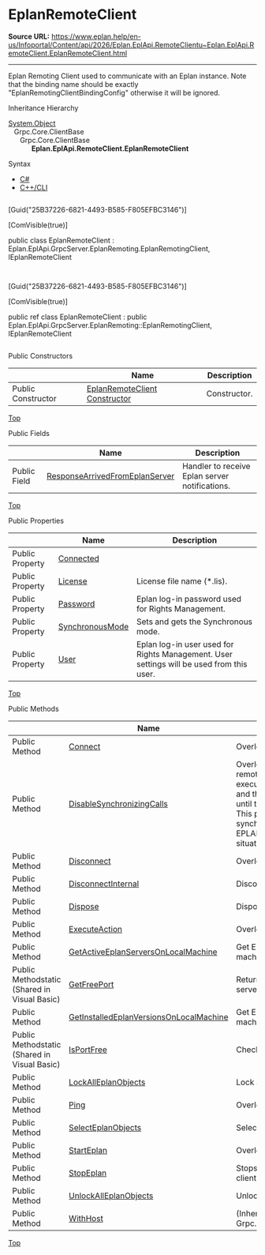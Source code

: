 # EplanRemoteClient

**Source URL:** https://www.eplan.help/en-us/Infoportal/Content/api/2026/Eplan.EplApi.RemoteClientu~Eplan.EplApi.RemoteClient.EplanRemoteClient.html

---

Eplan Remoting Client used to communicate with an Eplan instance. Note that the binding name should be exactly "EplanRemotingClientBindingConfig" otherwise it will be ignored.

Inheritance Hierarchy

[System.Object](#)  
   Grpc.Core.ClientBase  
      Grpc.Core.ClientBase<T>  
            **Eplan.EplApi.RemoteClient.EplanRemoteClient**

Syntax

- [C#](#i-syntax-CS)
- [C++/CLI](#i-syntax-CPP2005)

```
```
[Guid("25B37226-6821-4493-B585-F805EFBC3146")]

[ComVisible(true)]

public class EplanRemoteClient : Eplan.EplApi.GrpcServer.EplanRemoting.EplanRemotingClient, IEplanRemoteClient
```
```

```
```
[Guid("25B37226-6821-4493-B585-F805EFBC3146")]

[ComVisible(true)]

public ref class EplanRemoteClient : public Eplan.EplApi.GrpcServer.EplanRemoting::EplanRemotingClient, IEplanRemoteClient
```
```



Public Constructors

|  | Name | Description |
| --- | --- | --- |
| Public Constructor | [EplanRemoteClient Constructor](Eplan.EplApi.RemoteClientu~Eplan.EplApi.RemoteClient.EplanRemoteClient~_ctor.html) | Constructor. |

[Top](#top)

Public Fields

|  | Name | Description |
| --- | --- | --- |
| Public Field | [ResponseArrivedFromEplanServer](Eplan.EplApi.RemoteClientu~Eplan.EplApi.RemoteClient.EplanRemoteClient~ResponseArrivedFromEplanServer.html) | Handler to receive Eplan server notifications. |

[Top](#top)

Public Properties

|  | Name | Description |
| --- | --- | --- |
| Public Property | [Connected](Eplan.EplApi.RemoteClientu~Eplan.EplApi.RemoteClient.EplanRemoteClient~Connected.html) |  |
| Public Property | [License](Eplan.EplApi.RemoteClientu~Eplan.EplApi.RemoteClient.EplanRemoteClient~License.html) | License file name (\*.lis). |
| Public Property | [Password](Eplan.EplApi.RemoteClientu~Eplan.EplApi.RemoteClient.EplanRemoteClient~Password.html) | Eplan log-in password used for Rights Management. |
| Public Property | [SynchronousMode](Eplan.EplApi.RemoteClientu~Eplan.EplApi.RemoteClient.EplanRemoteClient~SynchronousMode.html) | Sets and gets the Synchronous mode. |
| Public Property | [User](Eplan.EplApi.RemoteClientu~Eplan.EplApi.RemoteClient.EplanRemoteClient~User.html) | Eplan log-in user used for Rights Management. User settings will be used from this user. |

[Top](#top)

Public Methods

|  | Name | Description |
| --- | --- | --- |
| Public Method | [Connect](Eplan.EplApi.RemoteClientu~Eplan.EplApi.RemoteClient.EplanRemoteClient~Connect.html) | Overloaded. Connect to Eplan Server. |
| Public Method | [DisableSynchronizingCalls](Eplan.EplApi.RemoteClientu~Eplan.EplApi.RemoteClient.EplanRemoteClient~DisableSynchronizingCalls.html) | Overloaded. Disable synchronizing calls. The execution of remote calls are synchronized in EPLAN. A remote call is executed only if the EPLAN Application is in an idle situation and there is no action running. Otherwise the call will wait until the EPLAN application is idle and no action is running. This property can be used to disable this mode. If calls synchronization is disabled, remote calls are executed in EPLAN although the EPLAN application is not in an idle situation. |
| Public Method | [Disconnect](Eplan.EplApi.RemoteClientu~Eplan.EplApi.RemoteClient.EplanRemoteClient~Disconnect.html) | Overloaded. Disconnect from Eplan Server. |
| Public Method | [DisconnectInternal](Eplan.EplApi.RemoteClientu~Eplan.EplApi.RemoteClient.EplanRemoteClient~DisconnectInternal.html) | Disconnect from Eplan Server. |
| Public Method | [Dispose](Eplan.EplApi.RemoteClientu~Eplan.EplApi.RemoteClient.EplanRemoteClient~Dispose().html) | Dispose. |
| Public Method | [ExecuteAction](Eplan.EplApi.RemoteClientu~Eplan.EplApi.RemoteClient.EplanRemoteClient~ExecuteAction.html) | Overloaded. Execute an action. |
| Public Method | [GetActiveEplanServersOnLocalMachine](Eplan.EplApi.RemoteClientu~Eplan.EplApi.RemoteClient.EplanRemoteClient~GetActiveEplanServersOnLocalMachine.html) | Get Eplan Servers which are currently active on local machine. |
| Public Methodstatic (Shared in Visual Basic) | [GetFreePort](Eplan.EplApi.RemoteClientu~Eplan.EplApi.RemoteClient.EplanRemoteClient~GetFreePort.html) | Returns first free port which can act as a tunnel for remote server. |
| Public Method | [GetInstalledEplanVersionsOnLocalMachine](Eplan.EplApi.RemoteClientu~Eplan.EplApi.RemoteClient.EplanRemoteClient~GetInstalledEplanVersionsOnLocalMachine.html) | Get Eplan versions which are currently installed on local machine. |
| Public Methodstatic (Shared in Visual Basic) | [IsPortFree](Eplan.EplApi.RemoteClientu~Eplan.EplApi.RemoteClient.EplanRemoteClient~IsPortFree.html) | Checks if the port is free. |
| Public Method | [LockAllEplanObjects](Eplan.EplApi.RemoteClientu~Eplan.EplApi.RemoteClient.EplanRemoteClient~LockAllEplanObjects.html) | Lock all objects in given project. |
| Public Method | [Ping](Eplan.EplApi.RemoteClientu~Eplan.EplApi.RemoteClient.EplanRemoteClient~Ping.html) | Overloaded. Ping the Eplan Server. |
| Public Method | [SelectEplanObjects](Eplan.EplApi.RemoteClientu~Eplan.EplApi.RemoteClient.EplanRemoteClient~SelectEplanObjects.html) | Selects objects in GED |
| Public Method | [StartEplan](Eplan.EplApi.RemoteClientu~Eplan.EplApi.RemoteClient.EplanRemoteClient~StartEplan.html) | Overloaded. Starts an Eplan instance. |
| Public Method | [StopEplan](Eplan.EplApi.RemoteClientu~Eplan.EplApi.RemoteClient.EplanRemoteClient~StopEplan.html) | Stops the Eplan instance which is connected to the current client. |
| Public Method | [UnlockAllEplanObjects](Eplan.EplApi.RemoteClientu~Eplan.EplApi.RemoteClient.EplanRemoteClient~UnlockAllEplanObjects.html) | Unlock all objects in given project. |
| Public Method | [WithHost](Eplan.EplApi.RemoteClientu~Eplan.EplApi.RemoteClient.EplanRemoteClient~WithHost.html) | (Inherited from Grpc.Core.ClientBase<EplanRemoting.EplanRemotingClient>) |

[Top](#top)
